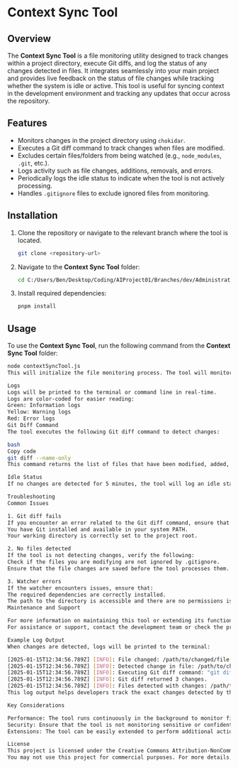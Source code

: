 # Context Sync Tool

## Overview

The **Context Sync Tool** is a file monitoring utility designed to track changes within a project directory, execute Git diffs, and log the status of any changes detected in files. It integrates seamlessly into your main project and provides live feedback on the status of file changes while tracking whether the system is idle or active. This tool is useful for syncing context in the development environment and tracking any updates that occur across the repository.

## Features

- Monitors changes in the project directory using `chokidar`.
- Executes a Git diff command to track changes when files are modified.
- Excludes certain files/folders from being watched (e.g., `node_modules`, `.git`, etc.).
- Logs activity such as file changes, additions, removals, and errors.
- Periodically logs the idle status to indicate when the tool is not actively processing.
- Handles `.gitignore` files to exclude ignored files from monitoring.

## Installation

1. Clone the repository or navigate to the relevant branch where the tool is located.

    ```bash
    git clone <repository-url>
    ```

2. Navigate to the **Context Sync Tool** folder:

    ```bash
    cd C:/Users/Ben/Desktop/Coding/AIProject01/Branches/dev/Administrative_Actions/Other_Tools/Context_Sync_Tool
    ```

3. Install required dependencies:

    ```bash
    pnpm install
    ```

## Usage

To use the **Context Sync Tool**, run the following command from the **Context Sync Tool** folder:

```bash
node contextSyncTool.js
This will initialize the file monitoring process. The tool will monitor the directory for changes, and on detecting any changes, it will execute the Git diff command and log the relevant changes.

Logs
Logs will be printed to the terminal or command line in real-time.
Logs are color-coded for easier reading:
Green: Information logs
Yellow: Warning logs
Red: Error logs
Git Diff Command
The tool executes the following Git diff command to detect changes:

bash
Copy code
git diff --name-only
This command returns the list of files that have been modified, added, or removed in the repository.

Idle Status
If no changes are detected for 5 minutes, the tool will log an idle status indicating that it is monitoring for changes but no activity is being processed.

Troubleshooting
Common Issues

1. Git diff fails
If you encounter an error related to the Git diff command, ensure that:
You have Git installed and available in your system PATH.
Your working directory is correctly set to the project root.

2. No files detected
If the tool is not detecting changes, verify the following:
Check if the files you are modifying are not ignored by .gitignore.
Ensure that the file changes are saved before the tool processes them.

3. Watcher errors
If the watcher encounters issues, ensure that:
The required dependencies are correctly installed.
The path to the directory is accessible and there are no permissions issues.
Maintenance and Support

For more information on maintaining this tool or extending its functionality, refer to the tool documentation in the maintenance directory.
For assistance or support, contact the development team or check the project’s issue tracker.

Example Log Output
When changes are detected, logs will be printed to the terminal:

[2025-01-15T12:34:56.789Z] [INFO]: File changed: /path/to/changed/file.js
[2025-01-15T12:34:56.789Z] [INFO]: Detected change in file: /path/to/changed/file.js
[2025-01-15T12:34:56.789Z] [INFO]: Executing Git diff command: "git diff --name-only"
[2025-01-15T12:34:56.789Z] [INFO]: Git diff returned 3 changes.
[2025-01-15T12:34:56.789Z] [INFO]: Files detected with changes: /path/to/changed/file1.js, /path/to/changed/file2.js
This log output helps developers track the exact changes detected by the tool and any actions that follow.

Key Considerations

Performance: The tool runs continuously in the background to monitor file changes. For large projects, ensure that the list of ignored files is comprehensive to avoid unnecessary processing.
Security: Ensure that the tool is not monitoring sensitive or confidential files, especially if integrated into production environments.
Extensions: The tool can be easily extended to perform additional actions on file changes, such as running tests, triggering builds, or notifying team members.

License
This project is licensed under the Creative Commons Attribution-NonCommercial 4.0 International License.
You may not use this project for commercial purposes. For more details, refer to the LICENSE file.
